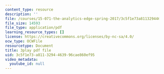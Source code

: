 ```yaml
---
content_type: resource
description: ''
file: /courses/15-071-the-analytics-edge-spring-2017/3c5f1e73a8113294463996cae860ef95_RS4Ol9PzxCM.pdf
file_size: 14593
file_type: application/pdf
learning_resource_types: []
license: https://creativecommons.org/licenses/by-nc-sa/4.0/
ocw_type: OCWFile
resourcetype: Document
title: 3play pdf file
uid: 3c5f1e73-a811-3294-4639-96cae860ef95
video_metadata:
  youtube_id: null
---
```


